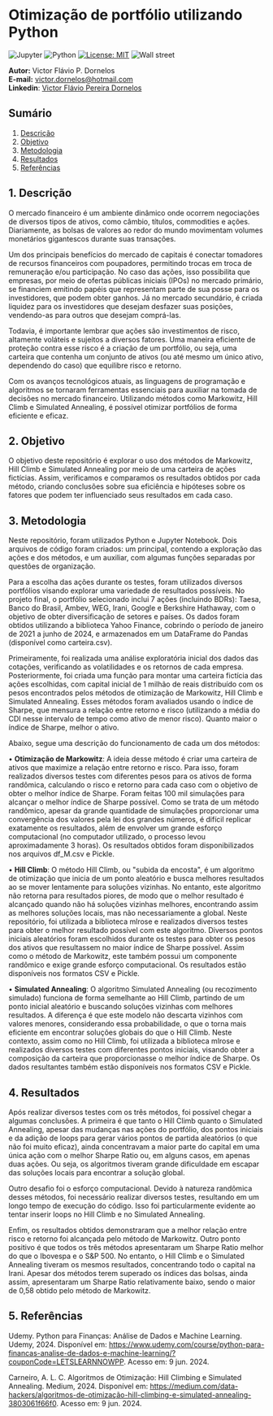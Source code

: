 # Otimização de portfólio utilizando Python
![Jupyter](https://img.shields.io/badge/Made%20with-Jupyter-orange?style=for-the-badge&logo=Jupyter)
![Python](https://img.shields.io/badge/Python-14354C?style=for-the-badge&logo=python&logoColor=white)
[![License: MIT](https://img.shields.io/badge/License-MIT-yellow.svg)](https://opensource.org/licenses/MIT)
![Wall street](https://revistaazul.voeazul.com.br/wp-content/uploads/2023/03/os-centros-financeiros-mais-poderosos-de-todo-o-mundo-1536x1031.jpeg.webp)

 **Autor:** Victor Flávio P. Dornelos\
**E-mail:** victor.dornelos@hotmail.com\
**Linkedin**: [Victor Flávio Pereira Dornelos](https://www.linkedin.com/in/victor-flavio-pereira-dornelos/)

## Sumário
1. [Descrição](https://github.com/victordornelos/otimizacao_portfolio_python/tree/main?tab=readme-ov-file#1-descrição)
2. [Objetivo](https://github.com/victordornelos/otimizacao_portfolio_python/tree/main?tab=readme-ov-file#2-objetivo)
3. [Metodologia](https://github.com/victordornelos/otimizacao_portfolio_python/tree/main?tab=readme-ov-file#3-metodologia)
4. [Resultados](https://github.com/victordornelos/otimizacao_portfolio_python/tree/main?tab=readme-ov-file#4-resultados)
5. [Referências](https://github.com/victordornelos/otimizacao_portfolio_python/tree/main?tab=readme-ov-file#5-referências)

## 1. Descrição
O mercado financeiro é um ambiente dinâmico onde ocorrem negociações de diversos tipos de ativos, como câmbio, títulos, commodities e ações. Diariamente, as bolsas de valores ao redor do mundo movimentam volumes monetários gigantescos durante suas transações.

Um dos principais benefícios do mercado de capitais é conectar tomadores de recursos financeiros com poupadores, permitindo trocas em troca de remuneração e/ou participação. No caso das ações, isso possibilita que empresas, por meio de ofertas públicas iniciais (IPOs) no mercado primário, se financiem emitindo papéis que representam parte de sua posse para os investidores, que podem obter ganhos. Já no mercado secundário, é criada liquidez para os investidores que desejam desfazer suas posições, vendendo-as para outros que desejam comprá-las.

Todavia, é importante lembrar que ações são investimentos de risco, altamente voláteis e sujeitos a diversos fatores. Uma maneira eficiente de proteção contra esse risco é a criação de um portfólio, ou seja, uma carteira que contenha um conjunto de ativos (ou até mesmo um único ativo, dependendo do caso) que equilibre risco e retorno.

Com os avanços tecnológicos atuais, as linguagens de programação e algoritmos se tornaram ferramentas essenciais para auxiliar na tomada de decisões no mercado financeiro. Utilizando métodos como Markowitz, Hill Climb e Simulated Annealing, é possível otimizar portfólios de forma eficiente e eficaz.

## 2. Objetivo
O objetivo deste repositório é explorar o uso dos métodos de Markowitz, Hill Climb e Simulated Annealing por meio de uma carteira de ações fictícias. Assim, verificamos e comparamos os resultados obtidos por cada método, criando conclusões sobre sua eficiência e hipóteses sobre os fatores que podem ter influenciado seus resultados em cada caso.

## 3. Metodologia
Neste repositório, foram utilizados Python e Jupyter Notebook. Dois arquivos de código foram criados: um principal, contendo a exploração das ações e dos métodos, e um auxiliar, com algumas funções separadas por questões de organização.

Para a escolha das ações durante os testes, foram utilizados diversos portfólios visando explorar uma variedade de resultados possíveis. No projeto final, o portfólio selecionado inclui 7 ações (incluindo BDRs): Taesa, Banco do Brasil, Ambev, WEG, Irani, Google e Berkshire Hathaway, com o objetivo de obter diversificação de setores e países. Os dados foram obtidos utilizando a biblioteca Yahoo Finance, cobrindo o período de janeiro de 2021 a junho de 2024, e armazenados em um DataFrame do Pandas (disponível como carteira.csv).

Primeiramente, foi realizada uma análise exploratória inicial dos dados das cotações, verificando as volatilidades e os retornos de cada empresa. Posteriormente, foi criada uma função para montar uma carteira fictícia das ações escolhidas, com capital inicial de 1 milhão de reais distribuído com os pesos encontrados pelos métodos de otimização de Markowitz, Hill Climb e Simulated Annealing. Esses métodos foram avaliados usando o índice de Sharpe, que mensura a relação entre retorno e risco (utilizando a média do CDI nesse intervalo de tempo como ativo de menor risco). Quanto maior o índice de Sharpe, melhor o ativo.

Abaixo, segue uma descrição do funcionamento de cada um dos métodos:

•  **Otimização de Markowitz**: A ideia desse método é criar uma carteira de ativos que maximize a relação entre retorno e risco. Para isso, foram realizados diversos testes com diferentes pesos para os ativos de forma randômica, calculando o risco e retorno para cada caso com o objetivo de obter o melhor índice de Sharpe. Foram feitas 100 mil simulações para alcançar o melhor índice de Sharpe possível. Como se trata de um método randômico, apesar da grande quantidade de simulações proporcionar uma convergência dos valores pela lei dos grandes números, é difícil replicar exatamente os resultados, além de envolver um grande esforço computacional (no computador utilizado, o processo levou aproximadamente 3 horas). Os resultados obtidos foram disponibilizados nos arquivos df_M.csv e Pickle.

•  **Hill Climb**: O método Hill Climb, ou "subida da encosta", é um algoritmo de otimização que inicia de um ponto aleatório e busca melhores resultados ao se mover lentamente para soluções vizinhas. No entanto, este algoritmo não retorna para resultados piores, de modo que o melhor resultado é alcançado quando não há soluções vizinhas melhores, encontrando assim as melhores soluções locais, mas não necessariamente a global. Neste repositório, foi utilizada a biblioteca mlrose e realizados diversos testes para obter o melhor resultado possível com este algoritmo. Diversos pontos iniciais aleatórios foram escolhidos durante os testes para obter os pesos dos ativos que resultassem no maior índice de Sharpe possível. Assim como o método de Markowitz, este também possui um componente randômico e exige grande esforço computacional. Os resultados estão disponíveis nos formatos CSV e Pickle.

•  **Simulated Annealing**: O algoritmo Simulated Annealing (ou recozimento simulado) funciona de forma semelhante ao Hill Climb, partindo de um ponto inicial aleatório e buscando soluções vizinhas com melhores resultados. A diferença é que este modelo não descarta vizinhos com valores menores, considerando essa probabilidade, o que o torna mais eficiente em encontrar soluções globais do que o Hill Climb. Neste contexto, assim como no Hill Climb, foi utilizada a biblioteca mlrose e realizados diversos testes com diferentes pontos iniciais, visando obter a composição da carteira que proporcionasse o melhor índice de Sharpe. Os dados resultantes também estão disponíveis nos formatos CSV e Pickle.

## 4. Resultados
Após realizar diversos testes com os três métodos, foi possível chegar a algumas conclusões. A primeira é que tanto o Hill Climb quanto o Simulated Annealing, apesar das mudanças nas ações do portfólio, dos pontos iniciais e da adição de loops para gerar vários pontos de partida aleatórios (o que não foi muito eficaz), ainda concentravam a maior parte do capital em uma única ação com o melhor Sharpe Ratio ou, em alguns casos, em apenas duas ações. Ou seja, os algoritmos tiveram grande dificuldade em escapar das soluções locais para encontrar a solução global.

Outro desafio foi o esforço computacional. Devido à natureza randômica desses métodos, foi necessário realizar diversos testes, resultando em um longo tempo de execução do código. Isso foi particularmente evidente ao tentar inserir loops no Hill Climb e no Simulated Annealing.

Enfim, os resultados obtidos demonstraram que a melhor relação entre risco e retorno foi alcançada pelo método de Markowitz. Outro ponto positivo é que todos os três métodos apresentaram um Sharpe Ratio melhor do que o Ibovespa e o S&P 500. No entanto, o Hill Climb e o Simulated Annealing tiveram os mesmos resultados, concentrando todo o capital na Irani. Apesar dos métodos terem superado os índices das bolsas, ainda assim, apresentaram um Sharpe Ratio relativamente baixo, sendo o maior de 0,58 obtido pelo método de Markowitz.

## 5. Referências

Udemy. Python para Finanças: Análise de Dados e Machine Learning. Udemy, 2024. Disponível em: https://www.udemy.com/course/python-para-financas-analise-de-dados-e-machine-learning/?couponCode=LETSLEARNNOWPP. Acesso em: 9 jun. 2024.

Carneiro, A. L. C. Algoritmos de Otimização: Hill Climbing e Simulated Annealing. Medium, 2024. Disponível em: https://medium.com/data-hackers/algoritmos-de-otimização-hill-climbing-e-simulated-annealing-3803061f66f0. Acesso em: 9 jun. 2024.